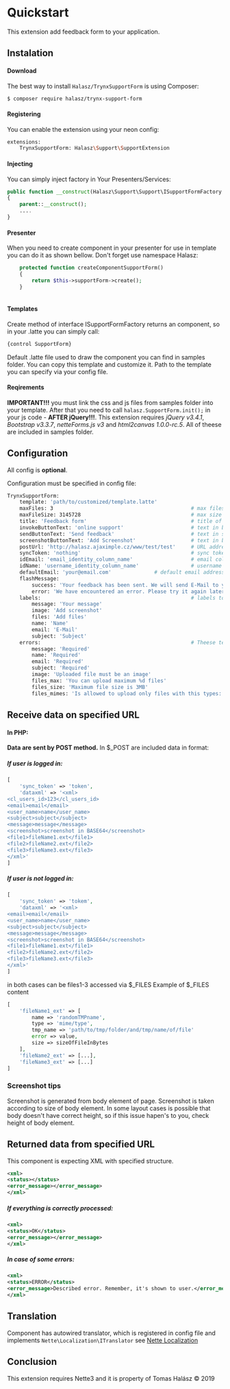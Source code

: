# Quickstart
This extension add feedback form to your application.

## Instalation
#### Download
The best way to install `Halasz/TrynxSupportForm` is using Composer:
```sh
$ composer require halasz/trynx-support-form
```
#### Registering
You can enable the extension using your neon config:
```sh
extensions:
	TrynxSupportForm: Halasz\Support\SupportExtension
```
#### Injecting
You can simply inject factory in Your Presenters/Services:
```php
public function __construct(Halasz\Support\Support\ISupportFormFactory $SupportFormFactory)
{
    parent::__construct();
    ....
}
```
#### Presenter
When you need to create component in your presenter for use in template you can do it as shown bellow. Don't forget use namespace Halasz:
```php
    protected function createComponentSupportForm()
    {
        return $this->supportForm->create();
    }
	
```
#### Templates
Create method of interface ISupportFormFactory returns an component, so in your .latte you can simply call:
```php
{control SupportForm}
```
Default .latte file used to draw the component you can find in samples folder. You can copy this template and customize it. Path to the template you can specify via your config file.
#### Reqirements
**IMPORTANT!!!** you must link the css and js files from samples folder into your template. 
After that you need to call `halasz.SupportForm.init();` in your js code - **AFTER jQuery!!!**.
This extension requires *jQuery v3.4.1*, *Bootstrap v3.3.7*, *netteForms.js v3* and *html2canvas 1.0.0-rc.5*. All of theese are included in samples folder.

## Configuration
All config is **optional**.

Configuration must be specified in config file:
```sh
TrynxSupportForm:
	template: 'path/to/customized/template.latte'
	maxFiles: 3                                             # max files in multiselect 
	maxFileSize: 3145728                                    # max size of one file in musltiselect (in bytes)
	title: 'Feedback form'                                  # title of modal (top right text)
	invokeButtonText: 'online support'                      # text in button (bottom right on page)
	sendButtonText: 'Send feedback'                         # text in send button
	screenshotButtonText: 'Add Screenshot'                  # text in button which is used to make screenshot
	postUrl: 'http://halasz.ajaximple.cz/www/test/test'     # URL address where may be send data from formular
	syncToken: 'nothing'                                    # sync token, which is send to url with data from formular
	idEmail: 'email_identity_column_name'                   # email column name in $this->user->getIdentity();
	idName: 'username_identity_column_name'                 # username column name in $this->user->getIdentity();
	defaultEmail: 'your@email.com'				# default email address for use when email in getIdentity() is empty    
	flashMessage:
		success: 'Your feedback has been sent. We will send E-Mail to you as soon as possible.'
		error: 'We have encountered an error. Please try it again later.'
	labels:                                                 # labels to form inputs
		message: 'Your message'
		image: 'Add screenshot'
		files: 'Add files'
		name: 'Name'
		email: 'E-Mail'
		subject: 'Subject'
	errors:                                                 # Theese texts are shown under inputs when there is an error.
		message: 'Required'
		name: 'Required'
		email: 'Required'
		subject: 'Required'
		image: 'Uploaded file must be an image'
		files_max: 'You can upload maximum %d files'
		files_size: 'Maximum file size is 3MB'
		files_mimes: 'Is allowed to upload only files with this types: GIF, JPG, PNG, txt, xls, doc, zip or rar'
```
## Receive data on specified URL
#### In PHP:
**Data are sent by POST method.**
In $_POST are included data in format:
##### If user is logged in:
```php
[
	'sync_token' => 'token',
	'dataxml' => '<xml>
<cl_users_id>123</cl_users_id>
<email>email</email>
<user_name>name</user_name>
<subject>subject</subject>
<message>message</message>
<screenshot>screenshot in BASE64</screenshot>
<file1>fileName1.ext</file1>
<file2>fileName2.ext</file2>
<file3>fileName3.ext</file3>
</xml>'
]
```
##### If user is not logged in:
```php
[
	'sync_token' => 'tokem',
	'dataxml' => '<xml>
<email>email</email>
<user_name>name</user_name>
<subject>subject</subject>
<message>message</message>
<screenshot>screenshot in BASE64</screenshot>
<file1>fileName1.ext</file1>
<file2>fileName2.ext</file2>
<file3>fileName3.ext</file3>
</xml>'
]
```
in both cases can be files1-3 accessed via $_FILES
Example of $_FILES content 
```php
[
	'fileName1_ext' => [
		name => 'randomTMPname',
		type => 'mime/type',
		tmp_name => 'path/to/tmp/folder/and/tmp/name/of/file'
		error => value,
		size => sizeOfFileInBytes
	],
	'fileName2_ext' => [...],
	'fileName3_ext' => [...]
]
```
### Screenshot tips
Screenshot is generated from body element of page. Screenshot is taken according to size of body element. In some layout cases is possible that body doesn't have correct height, so if this issue hapen's to you, check height of body element. 


## Returned data from specified URL
This component is expecting XML with specified structure.
```xml
<xml>
<status></status>
<error_message></error_message>
</xml>
```
##### If everything is correctly processed:
```xml
<xml>
<status>OK</status>
<error_message></error_message>
</xml>
```
##### In case of some errors:
```xml
<xml>
<status>ERROR</status>
<error_message>Described error. Remember, it's shown to user.</error_message>
</xml>
```




## Translation
Component has autowired translator, which is registered in config file and implements `Nette\Localization\ITranslator` see [Nette Localization](https://doc.nette.org/cs/3.0/localization "Nette Localization")
## Conclusion
This extension requires Nette3 and it is property of Tomas Halász © 2019